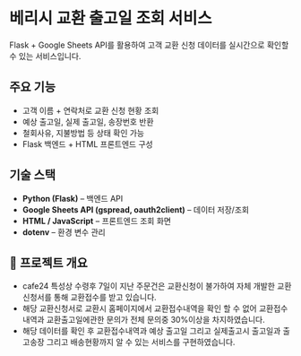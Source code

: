 # 베리시 교환 출고일 조회 서비스

Flask + Google Sheets API를 활용하여 고객 교환 신청 데이터를 실시간으로 확인할 수 있는 서비스입니다.  

## 주요 기능
- 고객 이름 + 연락처로 교환 신청 현황 조회
- 예상 출고일, 실제 출고일, 송장번호 반환
- 철회사유, 지불방법 등 상태 확인 가능
- Flask 백엔드 + HTML 프론트엔드 구성

## 기술 스택
- **Python (Flask)** – 백엔드 API
- **Google Sheets API (gspread, oauth2client)** – 데이터 저장/조회
- **HTML / JavaScript** – 프론트엔드 조회 화면
- **dotenv** – 환경 변수 관리

## 📂 프로젝트 개요
- cafe24 특성상 수령후 7일이 지난 주문건은 교환신청이 불가하여 자체 개발한 교환신청서를 통해 교환접수를 받고 있습니다.
- 해당 교환신청서로 교환시 홈페이지에서 교환접수내역을 확인 할 수 없어 교환접수내역과 교환출고일에관한 문의가 전체 문의중 30%이상을 차지하였습니다.
- 해당 데이터를 확인 후 교환접수내역과 예상 출고일 그리고 실제출고시 출고일과 출고송장 그리고 배송현황까지 알 수 있는 서비스를 구현하였습니다.
